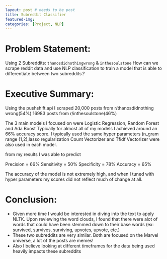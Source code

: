 ```yaml
---
layout: post # needs to be post
title: Subreddit Classifier
featured-img: 
categories: [Project, NLP]
---
```



# Problem Statement:
Using 2 Subreddits: `thanosdidnothingwrong` & `inthesoulstone` How can we scrape reddit data and use NLP classification to train a model that is able to differentiate between two subreddits.?

# Executive Summary:

Using the pushshift.api I scraped 20,000 posts from r/thanosdidnothing wrong(54%) 16983 posts from r/inthesoulstone(46%)

The 3 main models I focused on were Logistic Regression, Random Forest and Ada Boost
Typically for almost all of my models I achieved around an 66% accuracy score.
I typically used the same hyper parameters (n_gram range (1,2),lasso regularization
Count Vectorizer and Tfidf Vectorizer were also used in each model.

from my results I was able to predict 

Precision = 66%                Sensitivity = 50%
Specificity = 78%              Accuracy = 65%

The accuracy of the model is not extremely high, and when I tuned with hyper parameters my scores did not reflect much of change at all. 

# Conclusion:

- Given more time I would be interested in diving into the text to apply NLTK. Upon reviewing the word clouds, I found that there were alot of words that could have been stemmed down to their base words (ex: survived, survives, surviving, upvotes, upvote, etc.)
- These two subreddits are very similar. Both are focused on the Marvel universe, a  lot of the posts are memes!
- Also I believe looking at different timeframes for the data being used heavily impacts these subreddits
